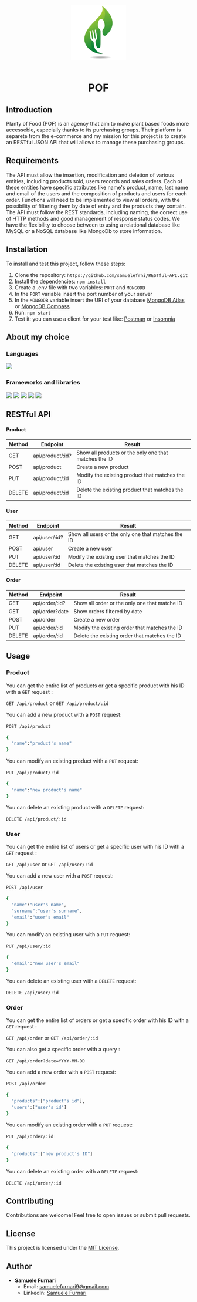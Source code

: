 <div align="center"><img src="./assets/img.png" width="150px"></div>
<br />
<div align="center">
  <h1 align="center">POF</h1>
</div>

## Introduction

Planty of Food (POF) is an agency that aim to make plant based foods more accesseble, especially thanks to its purchasing groups. Their platform is separete from the e-commerce and my mission for this project is to create an RESTful JSON API that will allows to manage these purchasing groups.

## Requirements

The API must allow the insertion, modification and deletion of various entities, including products sold, users records and sales orders. Each of these entities have specific attributes like name's product, name, last name and email of the users and the composition of products and users for each order. Functions will need to be implemented to view all orders, with the possibility of filtering them by date of entry and the products they contain. The API must follow the REST standards, including naming, the correct use of HTTP methods and good management of response status codes. We have the flexibility to choose between to using a relational database like MySQL or a NoSQL database like MongoDb to store information.

## Installation

To install and test this project, follow these steps:

1. Clone the repository: `https://github.com/samuelefrni/RESTful-API.git`
2. Install the dependencies: `npm install`
3. Create a .env file with two variables: `PORT` and `MONGODB`
4. In the `PORT` variable insert the port number of your server
5. In the `MONGODB` variable insert the URI of your database [MongoDB Atlas]((https://www.mongodb.com/it-it/cloud/atlas/register)) or [MongoDB Compass](https://www.mongodb.com/try/download/compass)
6. Run: `npm start`
7. Test it: you can use a client for your test like: [Postman](https://www.postman.com/downloads/) or [Insomnia](https://insomnia.rest/download)

## About my choice

### Languages

<p align="left">
  <img src="https://img.shields.io/badge/JavaScript-323330?style=for-the-badge&logo=javascript&logoColor=F7DF1E"/>
</p>

### Frameworks and libraries

<p align="left">  
  <img src="https://img.shields.io/badge/Node%20js-339933?style=for-the-badge&logo=nodedotjs&logoColor=white"/>
  <img src="https://img.shields.io/badge/Express%20js-000000?style=for-the-badge&logo=express&logoColor=white"/>
  <img src="https://img.shields.io/badge/.ENV-ECD53F.svg?style=for-the-badge&logo=dotenv&logoColor=black"/>
  <img src="https://img.shields.io/badge/NODEMON-%23323330.svg?style=for-the-badge&logo=nodemon&logoColor=%BBDEAD"/>
  <img src="https://img.shields.io/badge/Mongoose-880000.svg?style=for-the-badge&logo=Mongoose&logoColor=white"/>
</p>

## RESTful API

#### Product

| Method | Endpoint         | Result                                                |
| ------ | ---------------- | ----------------------------------------------------- |
| GET    | api/product/:id? | Show all products or the only one that matches the ID |
| POST   | api/product      | Create a new product                                  |
| PUT    | api/product/:id  | Modify the existing product that matches the ID       |
| DELETE | api/product/:id  | Delete the existing product that matches the ID       |

#### User

| Method | Endpoint      | Result                                             |
| ------ | ------------- | -------------------------------------------------- |
| GET    | api/user/:id? | Show all users or the only one that matches the ID |
| POST   | api/user      | Create a new user                                  |
| PUT    | api/user/:id  | Modify the existing user that matches the ID       |
| DELETE | api/user/:id  | Delete the existing user that matches the ID       |

#### Order

| Method | Endpoint       | Result                                        |
| ------ | -------------- | --------------------------------------------- |
| GET    | api/order/:id? | Show all order or the only one that matche ID |
| GET    | api/order?date | Show orders filtered by date                  |
| POST   | api/order      | Create a new order                            |
| PUT    | api/order/:id  | Modify the existing order that matches the ID |
| DELETE | api/order/:id  | Delete the existing order that matches the ID |

## Usage

### **Product**

You can get the entire list of products or get a specific product with his ID with a `GET` request :

`GET /api/product` or `GET /api/product/:id`

You can add a new product with a `POST` request:

`POST /api/product`

```bash
{
  "name":"product's name"
}
```

You can modify an existing product with a `PUT` request:

`PUT /api/product/:id`

```bash
{
  "name":"new product's name"
}
```

You can delete an existing product with a `DELETE` request:

`DELETE /api/product/:id`

### **User**

You can get the entire list of users or get a specific user with his ID with a `GET` request :

`GET /api/user` or `GET /api/user/:id`

You can add a new user with a `POST` request:

`POST /api/user`

```bash
{
  "name":"user's name",
  "surname":"user's surname",
  "email":"user's email"
}
```

You can modify an existing user with a `PUT` request:

`PUT /api/user/:id`

```bash
{
  "email":"new user's email"
}
```

You can delete an existing user with a `DELETE` request:

`DELETE /api/user/:id`

### **Order**

You can get the entire list of orders or get a specific order with his ID with a `GET` request :

`GET /api/order` or `GET /api/order/:id`

You can also get a specific order with a query :

`GET /api/order?date=YYYY-MM-DD`

You can add a new order with a `POST` request:

`POST /api/order`

```bash
{
  "products":["product's id"],
  "users":["user's id"]
}
```

You can modify an existing order with a `PUT` request:

`PUT /api/order/:id`

```bash
{
  "products":["new product's ID"]
}
```

You can delete an existing order with a `DELETE` request:

`DELETE /api/order/:id`

## Contributing

Contributions are welcome! Feel free to open issues or submit pull requests.

## License

This project is licensed under the [MIT License](https://opensource.org/licenses/MIT).

## Author

- **Samuele Furnari**
  - Email: samuelefurnari9@gmail.com
  - LinkedIn: [Samuele Furnari](https://www.linkedin.com/in/samuele-furnari-a37567220/)
